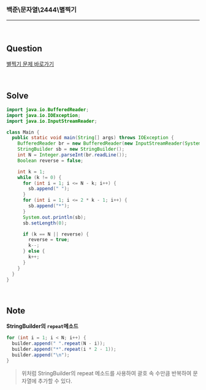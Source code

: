 ### 백준\문자열\2444\별찍기

---

<br/>

## Question

[별찍기 문제 바로가기](https://www.acmicpc.net/problem/2444)

<br/>

## Solve

```java
import java.io.BufferedReader;
import java.io.IOException;
import java.io.InputStreamReader;

class Main {
  public static void main(String[] args) throws IOException {
    BufferedReader br = new BufferedReader(new InputStreamReader(System.in));
    StringBuilder sb = new StringBuilder();
    int N = Integer.parseInt(br.readLine());
    Boolean reverse = false;

    int k = 1;
    while (k != 0) {
      for (int i = 1; i <= N - k; i++) {
        sb.append(" ");
      }
      for (int i = 1; i <= 2 * k - 1; i++) {
        sb.append("*");
      }
      System.out.println(sb);
      sb.setLength(0);

      if (k == N || reverse) {
        reverse = true;
        k--;
      } else {
        k++;
      }
    }
  }
}
```

<br/>

## Note

**StringBuilder의 `repeat`메소드**

```java
for (int i = 1; i < N; i++) {
  builder.append(" ".repeat(N - i));
  builder.append("*".repeat(i * 2 - 1));
  builder.append("\n");
}
```

> 위처럼 StringBuilder의 repeat 메소드를 사용하여 괄호 속 수만큼 반복하여 문자열에 추가할 수 있다.
